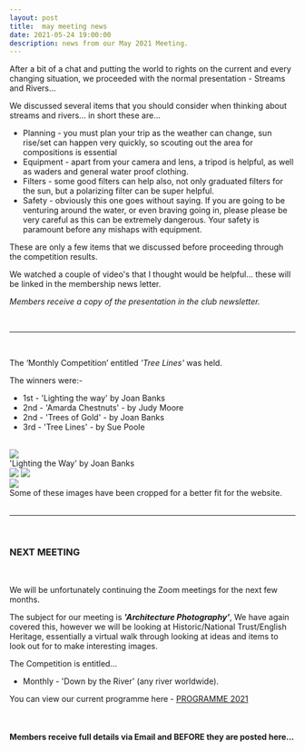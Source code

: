 ```yaml
---
layout: post
title:  may meeting news
date: 2021-05-24 19:00:00
description: news from our May 2021 Meeting.
---
```


After a bit of a chat and putting the world to rights on the current and every changing situation, we proceeded with the normal presentation - Streams and Rivers...

We discussed several items that you should consider when thinking about streams and rivers... in short these are...

<ul>
	<li>Planning - you must plan your trip as the weather can change, sun rise/set can happen very quickly, so scouting out the area for compositions is essential</li>
	<li>Equipment - apart from your camera and lens, a tripod is helpful, as well as waders and general water proof clothing.</li>
	<li>Filters - some good filters can help also, not only graduated filters for the sun, but a polarizing filter can be super helpful.</li>
	<li>Safety - obviously this one goes without saying. If you are going to be venturing around the water, or even braving going in, please please be very careful as this can be extremely dangerous. Your safety is paramount before any mishaps with equipment.</li>
</ul>

These are only a few items that we discussed before proceeding through the competition results.

We watched a couple of video's that I thought would be helpful... these will be linked in the membership news letter.

*Members receive a copy of the presentation in the club newsletter.*

<br>

<hr>

<br>

The ‘Monthly Competition’ entitled *'Tree Lines'* was held.

The winners were:-

<ul>
	<li>1st - 'Lighting the way' by Joan Banks</li>
	<li>2nd - 'Amarda Chestnuts' - by Judy Moore</li>
	<li>2nd - 'Trees of Gold' - by Joan Banks</li>
	<li>3rd - 'Tree Lines' - by Sue Poole</li>
</ul>

<br>

<div class="img_row">
	<img class="col three" src="{{ site.baseurl }}/assets/img/May21_Monthly/01 - Lighting The Way.jpg">
</div>
<div class="col three caption">
	'Lighting the Way' by Joan Banks
</div>

<div class="img_row">
	<img class="col two" src="{{ site.baseurl }}/assets/img/May21_Monthly/10%20-%20Armada%20Chestnuts.jpg">
	<img class="col one" src="{{ site.baseurl }}/assets/img/May21_Monthly/07 - Trees of Gold.jpg">
</div>
<div class="img_row_sm">
	<img class="col three" src="{{ site.baseurl }}/assets/img/May21_Monthly/16 - Tree Lines.jpg">
</div>

<div class="col three caption">
	Some of these images have been cropped for a better fit for the website.
</div>

<br>

<hr>

<br>



### NEXT MEETING
<br>

We will be unfortunately continuing the Zoom meetings for the next few months.  

The subject for our meeting is <strong>*'Architecture Photography'*</strong>, We have again covered this, however we will be looking at Historic/National Trust/English Heritage, essentially a virtual walk through looking at ideas and items to look out for to make interesting images.

The Competition is entitled...
<ul>
<li>Monthly - 'Down by the River'  (any river worldwide).</li>
<!-- <li>Quarterly -  'Bokeh'</li> -->
</ul>


You can view our current programme here - <a href="{{ site.baseurl }}/programme/2020-11-25-Forward-Programme-2021">PROGRAMME 2021</a>

<br>

#### Members receive full details via Email and BEFORE they are posted here...